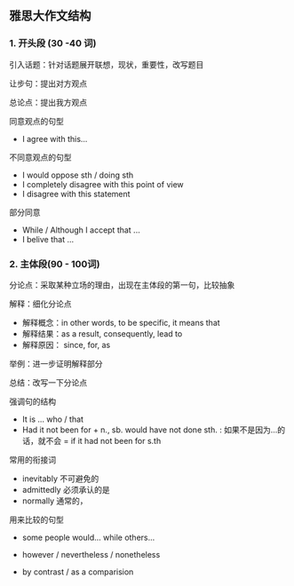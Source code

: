 ## 雅思大作文结构

### 1. 开头段 (30 -40 词)

引入话题：针对话题展开联想，现状，重要性，改写题目

让步句：提出对方观点

总论点：提出我方观点

同意观点的句型

- I agree with this...

不同意观点的句型

- I would oppose sth / doing sth
- I completely disagree with this point of view
- I disagree with this statement

部分同意

- While / Although I accept that ... 
- I belive that ...

### 2. 主体段(90 - 100词)

分论点：采取某种立场的理由，出现在主体段的第一句，比较抽象

解释：细化分论点

- 解释概念：in other words, to be specific, it means that
- 解释结果：as a result, consequently, lead to
- 解释原因： since, for, as

举例：进一步证明解释部分

总结：改写一下分论点

强调句的结构

- It is ... who / that
- Had it not been for + n., sb. would have not done sth. : 如果不是因为...的话，就不会  =  if it had not been for s.th

常用的衔接词

- inevitably 不可避免的
- admittedly 必须承认的是
-  normally 通常的，

用来比较的句型

- some people would...  while others...

- however / nevertheless / nonetheless

- by contrast / as a comparision



